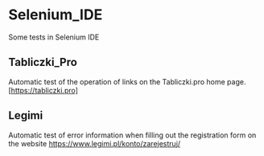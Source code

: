 # Selenium_IDE
Some tests in Selenium IDE
## Tabliczki_Pro
Automatic test of the operation of links on the Tabliczki.pro home page.
[https://tabliczki.pro]
## Legimi
Automatic test of error information when filling out the registration form on the website https://www.legimi.pl/konto/zarejestruj/
